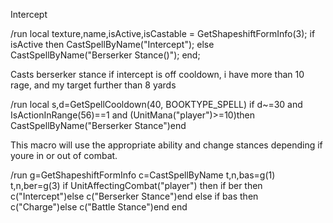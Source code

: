 Intercept

/run local texture,name,isActive,isCastable = GetShapeshiftFormInfo(3); if isActive then CastSpellByName("Intercept"); else CastSpellByName("Berserker Stance()"); end;

 

Casts berserker stance if intercept is off cooldown, i have more than 10 rage, and my target further than 8 yards

/run local s,d=GetSpellCooldown(40, BOOKTYPE_SPELL) if d~=30 and IsActionInRange(56)==1 and (UnitMana("player")>=10)then CastSpellByName("Berserker Stance")end

 

This macro will use the appropriate ability and change stances depending if youre in or out of combat.

/run g=GetShapeshiftFormInfo c=CastSpellByName t,n,bas=g(1) t,n,ber=g(3) if UnitAffectingCombat("player") then if ber then c("Intercept")else c("Berserker Stance")end else if bas then c("Charge")else c("Battle Stance")end end
